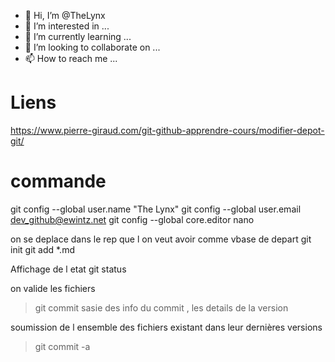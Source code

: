 - 👋 Hi, I’m @TheLynx
- 👀 I’m interested in ...
- 🌱 I’m currently learning ...
- 💞️ I’m looking to collaborate on ...
- 📫 How to reach me ...

<!---
TheLynx/TheLynx is a ✨ special ✨ repository because its `README.md` (this file) appears on your GitHub profile.
You can click the Preview link to take a look at your changes.
--->
# Liens
https://www.pierre-giraud.com/git-github-apprendre-cours/modifier-depot-git/



# commande
git config --global user.name "The Lynx" 
git config --global user.email dev_github@ewintz.net
git config --global core.editor nano

on se deplace dans le rep que l on veut avoir comme vbase de depart 
git init
git add *.md


Affichage de l etat 
git status 

on valide les fichiers
> git commit 
sasie des info du commit , les details de la version 


soumission de l ensemble des fichiers existant dans leur dernières versions

> git commit -a 

